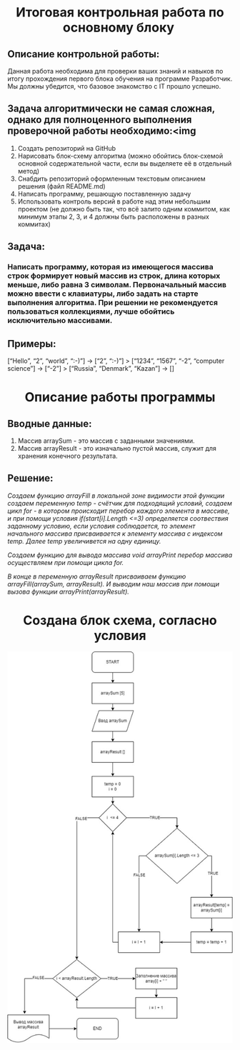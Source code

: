 <h1 align="center">Итоговая контрольная работа по основному блоку 
<img = /></h1>

## Описание контрольной работы:
Данная работа необходима для проверки ваших знаний и навыков по итогу прохождения первого блока обучения на программе Разработчик. Мы должны убедится, что базовое знакомство с IT прошло успешно.

## Задача алгоритмически не самая сложная, однако для полноценного выполнения проверочной работы необходимо:<img 

1. Создать репозиторий на GitHub
2. Нарисовать блок-схему алгоритма (можно обойтись блок-схемой основной содержательной части, если вы выделяете её в отдельный метод)
3. Снабдить репозиторий оформленным текстовым описанием решения (файл README.md)
4. Написать программу, решающую поставленную задачу
5. Использовать контроль версий в работе над этим небольшим проектом (не должно быть так, что всё залито одним коммитом, как минимум этапы 2, 3, и 4 должны быть расположены в разных коммитах)


## Задача: 
### Написать программу, которая из имеющегося массива строк формирует новый массив из строк, длина которых меньше, либо равна 3 символам. Первоначальный массив можно ввести с клавиатуры, либо задать на старте выполнения алгоритма. При решении не рекомендуется пользоваться коллекциями, лучше обойтись исключительно массивами.

## Примеры:
 [“Hello”, “2”, “world”, “:-)”] → [“2”, “:-)”] > [“1234”, “1567”, “-2”, “computer science”] → [“-2”] > [“Russia”, “Denmark”, “Kazan”] → []




<h1 align="center">Описание работы программы<img = /></h1>

## Вводные данные:

1. Массив arraySum - это массив с заданными значениями.
2. Массив arrayResult - это изначально пустой массив, служит для хранения конечного результата.

## Pешениe:

*Создаем функцию arrayFill в локальной зоне видимости этой функции создаем переменную temp - счётчик для подходящий условий, создаем цикл for - в котором происходит перебор каждого элемента в массиве, и при помощи условия if(start[i].Length <=3) определяется соотвествия заданному условию, если условия соблюдается, то элемент начального массива присваивается к элементу массива с индексом temp. Далее temp увеличивется на одну единицу.*

*Создаем функцию для вывода массива void arrayPrint перебор массива осуществляем при помощи цикла for.*

*В конце в переменную arrayResult присваиваем функцию arrayFill(arraySum, arrayResult). И выводим наш массив при помощи вызова функции arrayPrint(arrayResult).*

<h1 align="center">Создана блок схема, согласно условия<img = /></h1>

![Alt text](%D0%94_%D0%97%20control%20work.jpg)